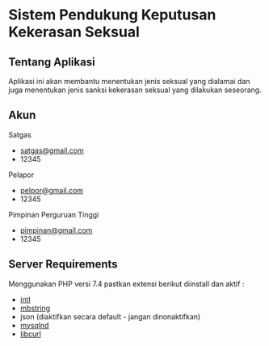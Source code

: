 # Sistem Pendukung Keputusan Kekerasan Seksual

## Tentang Aplikasi

Aplikasi ini akan membantu menentukan jenis seksual yang dialamai dan juga menentukan jenis sanksi kekerasan seksual yang dilakukan seseorang.

## Akun

Satgas
- satgas@gmail.com
- 12345

Pelapor
- pelpor@gmail.com
- 12345

Pimpinan Perguruan Tinggi
- pimpinan@gmail.com
- 12345

## Server Requirements

Menggunakan PHP versi 7.4 pastkan extensi berikut diinstall dan aktif :

- [intl](http://php.net/manual/en/intl.requirements.php)
- [mbstring](http://php.net/manual/en/mbstring.installation.php)
- json (diaktifkan secara default - jangan dinonaktifkan)
- [mysqlnd](http://php.net/manual/en/mysqlnd.install.php)
- [libcurl](http://php.net/manual/en/curl.requirements.php)
